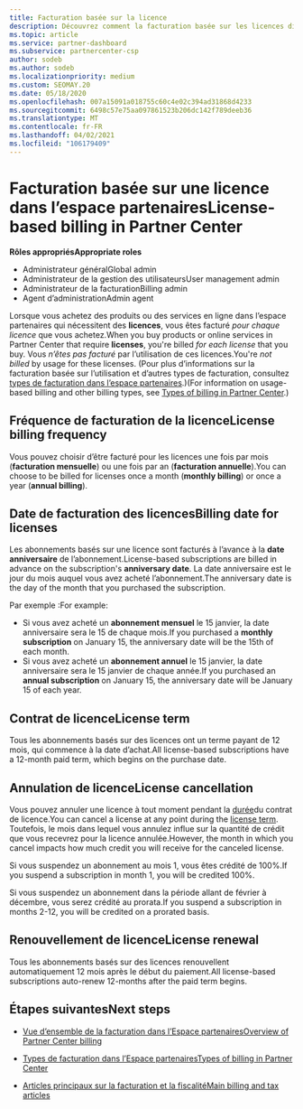 ```yaml
---
title: Facturation basée sur la licence
description: Découvrez comment la facturation basée sur les licences diffère de la facturation basée sur l’utilisation dans l’espace partenaires, notamment de la façon dont vous êtes facturé par licence (et non par utilisation de licence).
ms.topic: article
ms.service: partner-dashboard
ms.subservice: partnercenter-csp
author: sodeb
ms.author: sodeb
ms.localizationpriority: medium
ms.custom: SEOMAY.20
ms.date: 05/18/2020
ms.openlocfilehash: 007a15091a018755c60c4e02c394ad31868d4233
ms.sourcegitcommit: 6498c57e75aa097861523b206dc142f789deeb36
ms.translationtype: MT
ms.contentlocale: fr-FR
ms.lasthandoff: 04/02/2021
ms.locfileid: "106179409"
---
```

# <a name="license-based-billing-in-partner-center"></a><span data-ttu-id="4628d-103">Facturation basée sur une licence dans l’espace partenaires</span><span class="sxs-lookup"><span data-stu-id="4628d-103">License-based billing in Partner Center</span></span>

<span data-ttu-id="4628d-104">**Rôles appropriés**</span><span class="sxs-lookup"><span data-stu-id="4628d-104">**Appropriate roles**</span></span>

- <span data-ttu-id="4628d-105">Administrateur général</span><span class="sxs-lookup"><span data-stu-id="4628d-105">Global admin</span></span>
- <span data-ttu-id="4628d-106">Administrateur de la gestion des utilisateurs</span><span class="sxs-lookup"><span data-stu-id="4628d-106">User management admin</span></span>
- <span data-ttu-id="4628d-107">Administrateur de la facturation</span><span class="sxs-lookup"><span data-stu-id="4628d-107">Billing admin</span></span>
- <span data-ttu-id="4628d-108">Agent d’administration</span><span class="sxs-lookup"><span data-stu-id="4628d-108">Admin agent</span></span>

<span data-ttu-id="4628d-109">Lorsque vous achetez des produits ou des services en ligne dans l’espace partenaires qui nécessitent des **licences**, vous êtes facturé *pour chaque licence* que vous achetez.</span><span class="sxs-lookup"><span data-stu-id="4628d-109">When you buy products or online services in Partner Center that require **licenses**, you're billed *for each license* that you buy.</span></span> <span data-ttu-id="4628d-110">Vous *n’êtes pas facturé* par l’utilisation de ces licences.</span><span class="sxs-lookup"><span data-stu-id="4628d-110">You're *not billed* by usage for these licenses.</span></span> <span data-ttu-id="4628d-111">(Pour plus d’informations sur la facturation basée sur l’utilisation et d’autres types de facturation, consultez [types de facturation dans l’espace partenaires](billing-different-types.md).)</span><span class="sxs-lookup"><span data-stu-id="4628d-111">(For information on usage-based billing and other billing types, see [Types of billing in Partner Center](billing-different-types.md).)</span></span>

## <a name="license-billing-frequency"></a><span data-ttu-id="4628d-112">Fréquence de facturation de la licence</span><span class="sxs-lookup"><span data-stu-id="4628d-112">License billing frequency</span></span>

<span data-ttu-id="4628d-113">Vous pouvez choisir d’être facturé pour les licences une fois par mois (**facturation mensuelle**) ou une fois par an (**facturation annuelle**).</span><span class="sxs-lookup"><span data-stu-id="4628d-113">You can choose to be billed for licenses once a month (**monthly billing**) or once a year (**annual billing**).</span></span> 

## <a name="billing-date-for-licenses"></a><span data-ttu-id="4628d-114">Date de facturation des licences</span><span class="sxs-lookup"><span data-stu-id="4628d-114">Billing date for licenses</span></span>

<span data-ttu-id="4628d-115">Les abonnements basés sur une licence sont facturés à l’avance à la **date anniversaire** de l’abonnement.</span><span class="sxs-lookup"><span data-stu-id="4628d-115">License-based subscriptions are billed in advance on the subscription's **anniversary date**.</span></span> <span data-ttu-id="4628d-116">La date anniversaire est le jour du mois auquel vous avez acheté l’abonnement.</span><span class="sxs-lookup"><span data-stu-id="4628d-116">The anniversary date is the day of the month that you purchased the subscription.</span></span>

<span data-ttu-id="4628d-117">Par exemple :</span><span class="sxs-lookup"><span data-stu-id="4628d-117">For example:</span></span>

- <span data-ttu-id="4628d-118">Si vous avez acheté un **abonnement mensuel** le 15 janvier, la date anniversaire sera le 15 de chaque mois.</span><span class="sxs-lookup"><span data-stu-id="4628d-118">If you purchased a **monthly subscription** on January 15, the anniversary date will be the 15th of each month.</span></span>
- <span data-ttu-id="4628d-119">Si vous avez acheté un **abonnement annuel** le 15 janvier, la date anniversaire sera le 15 janvier de chaque année.</span><span class="sxs-lookup"><span data-stu-id="4628d-119">If you purchased an **annual subscription** on January 15, the anniversary date will be January 15 of each year.</span></span>

## <a name="license-term"></a><span data-ttu-id="4628d-120">Contrat de licence</span><span class="sxs-lookup"><span data-stu-id="4628d-120">License term</span></span>

<span data-ttu-id="4628d-121">Tous les abonnements basés sur des licences ont un terme payant de 12 mois, qui commence à la date d’achat.</span><span class="sxs-lookup"><span data-stu-id="4628d-121">All license-based subscriptions have a 12-month paid term, which begins on the purchase date.</span></span>

## <a name="license-cancellation"></a><span data-ttu-id="4628d-122">Annulation de licence</span><span class="sxs-lookup"><span data-stu-id="4628d-122">License cancellation</span></span>

<span data-ttu-id="4628d-123">Vous pouvez annuler une licence à tout moment pendant la [durée](#license-term)du contrat de licence.</span><span class="sxs-lookup"><span data-stu-id="4628d-123">You can cancel a license at any point during the [license term](#license-term).</span></span> <span data-ttu-id="4628d-124">Toutefois, le mois dans lequel vous annulez influe sur la quantité de crédit que vous recevrez pour la licence annulée.</span><span class="sxs-lookup"><span data-stu-id="4628d-124">However, the month in which you cancel impacts how much credit you will receive for the canceled license.</span></span>

<span data-ttu-id="4628d-125">Si vous suspendez un abonnement au mois 1, vous êtes crédité de 100%.</span><span class="sxs-lookup"><span data-stu-id="4628d-125">If you suspend a subscription in month 1, you will be credited 100%.</span></span>

<span data-ttu-id="4628d-126">Si vous suspendez un abonnement dans la période allant de février à décembre, vous serez crédité au prorata.</span><span class="sxs-lookup"><span data-stu-id="4628d-126">If you suspend a subscription in months 2-12, you will be credited on a prorated basis.</span></span>

## <a name="license-renewal"></a><span data-ttu-id="4628d-127">Renouvellement de licence</span><span class="sxs-lookup"><span data-stu-id="4628d-127">License renewal</span></span>

<span data-ttu-id="4628d-128">Tous les abonnements basés sur des licences renouvellent automatiquement 12 mois après le début du paiement.</span><span class="sxs-lookup"><span data-stu-id="4628d-128">All license-based subscriptions auto-renew 12-months after the paid term begins.</span></span>

## <a name="next-steps"></a><span data-ttu-id="4628d-129">Étapes suivantes</span><span class="sxs-lookup"><span data-stu-id="4628d-129">Next steps</span></span>

- [<span data-ttu-id="4628d-130">Vue d’ensemble de la facturation dans l’Espace partenaires</span><span class="sxs-lookup"><span data-stu-id="4628d-130">Overview of Partner Center billing</span></span>](billing-basics.md)

- [<span data-ttu-id="4628d-131">Types de facturation dans l’Espace partenaires</span><span class="sxs-lookup"><span data-stu-id="4628d-131">Types of billing in Partner Center</span></span>](billing-different-types.md)

- [<span data-ttu-id="4628d-132">Articles principaux sur la facturation et la fiscalité</span><span class="sxs-lookup"><span data-stu-id="4628d-132">Main billing and tax articles</span></span>](billing.md)
